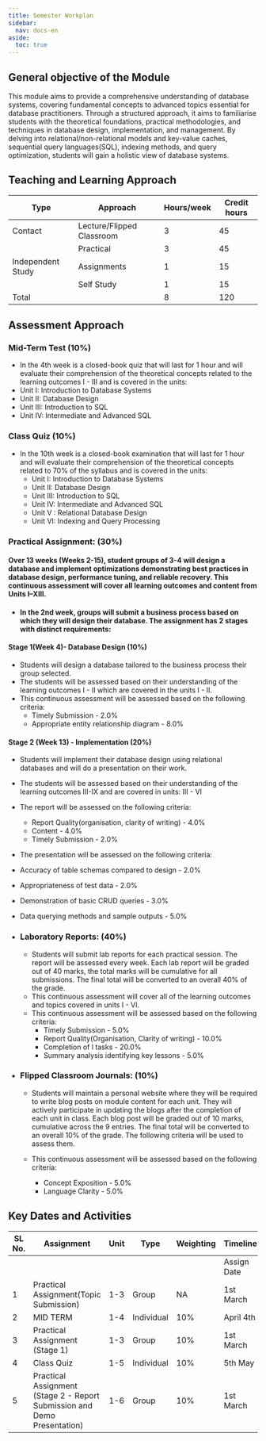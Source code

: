 ```yaml
---
title: Semester Workplan
sidebar:
  nav: docs-en
aside:
  toc: true
---
```


## General objective of the Module

This module aims to provide a comprehensive understanding of database systems, covering fundamental concepts to advanced topics essential for database practitioners. Through a structured approach, it aims to familiarise students with the theoretical foundations, practical methodologies, and techniques in database design, implementation, and management. By delving into relational/non-relational models and key-value caches, sequential query languages(SQL), indexing methods, and query optimization, students will gain a holistic view of database systems.


## Teaching and Learning Approach

| Type               | Approach                  | Hours/week | Credit hours |
|--------------------|---------------------------|------------|--------------|
|  Contact           | Lecture/Flipped Classroom | 3          | 45           |
|                    | Practical                 | 3          | 45           |
|  Independent Study | Assignments               | 1          | 15           |
|                    | Self Study                | 1          | 15           |
| Total              |                           | 8          | 120          |


## Assessment Approach

### Mid-Term Test (10%)
 
- In the 4th week is a closed-book quiz that will last for 1 hour and will evaluate their comprehension of the theoretical concepts related to the learning outcomes I - III and is covered in the units:
 - Unit I: Introduction to Database Systems
 - Unit II: Database Design
 - Unit III: Introduction to SQL
 - Unit IV: Intermediate and Advanced SQL	

### Class Quiz (10%)
- In the 10th week is a closed-book examination that will last for 1 hour and will evaluate their comprehension of the theoretical concepts related to 70% of the syllabus and is covered in the units:
  - Unit I: Introduction to Database Systems
  - Unit II: Database Design
  - Unit III: Introduction to SQL
  - Unit IV: Intermediate and Advanced SQL 
  - Unit V : Relational Database Design
  - Unit VI: Indexing and Query Processing
	
  

### Practical Assignment: (30%)
  #### Over 13 weeks (Weeks 2-15), student groups of 3-4 will design a database and implement optimizations demonstrating best practices in database design, performance tuning, and reliable recovery. This continuous assessment will cover all learning outcomes and content from Units I–XIII.
  - #### In the 2nd week, groups will submit a business process based on which they will design their database. The assignment has 2 stages with distinct requirements:

  #### Stage 1(Week 4)- Database Design (10%)
  - Students will design a database tailored to the business process their group selected.
  - The students will be assessed based on their understanding of the learning outcomes I - II which are covered in the units I - II.
  - This continuous assessment will be assessed based on the following criteria:
    - Timely Submission 				- 2.0%
    - Appropriate entity relationship diagram	- 8.0%


  #### Stage 2 (Week 13) - Implementation (20%)
  - Students will implement their database design using relational databases and will do a presentation on their work.
  - The students will be assessed based on their understanding of the learning outcomes III-IX and are covered in units: III - VI
  - The report will be assessed on the following criteria: 
    - Report Quality(organisation, clarity of writing) 	- 4.0%
    - Content						- 4.0%
    - Timely Submission					- 2.0%

  - The presentation will be assessed on the following criteria:
  - Accuracy of table schemas compared to design	- 2.0%
  - Appropriateness of  test data				- 2.0%
  - Demonstration of  basic CRUD queries		- 3.0%
  - Data querying methods and sample outputs		- 5.0%	


- ### Laboratory Reports: (40%)
  - Students will submit lab reports for each practical session.  The report will be assessed every week. Each lab report will be graded out of 40 marks, the total marks will be cumulative for all submissions. The final total will be converted to an overall 40% of the grade.
  - This continuous assessment will cover all of the learning outcomes and topics covered in units I - VI.
  - This continuous assessment will be assessed based on the following criteria:
    - Timely Submission 					- 5.0%
    - Report Quality(Organisation, Clarity of writing)	- 10.0%
    - Completion of l tasks					- 20.0%
    - Summary analysis identifying key lessons 		- 5.0%

- ### Flipped Classroom Journals: (10%)
  - Students will maintain a personal website where they will be required to write blog posts on module content for each unit. They will actively participate in updating the blogs after the completion of each unit in class. Each blog post will be graded out of 10 marks, cumulative across the 9 entries. The final total will be converted to an overall 10% of the grade. The following criteria will be used to assess them.

  - This continuous assessment will be assessed based on the following criteria:
    - Concept Exposition 		- 5.0%
    - Language Clarity 		- 5.0%

## Key Dates and Activities

| SL No. | Assignment                                                               | Unit | Type       | Weighting | Timeline    |                 |             |
|--------|--------------------------------------------------------------------------|------|------------|-----------|-------------|-----------------|-------------|
|        |                                                                          |      |            |           | Assign Date | Submission Date | Return Date |
| 1      | Practical Assignment(Topic Submission)                                   | 1-3  |    Group   | NA        | 1st March   | 10th March      | NA          |
| 2      | MID TERM                                                                 | 1-4  | Individual | 10%       | April 4th   |                 |             |
| 3      | Practical Assignment (Stage 1)                                           | 1-3  |    Group   | 10%       | 1st March   | 31st March      |  7th April  |
| 4      | Class Quiz                                                               | 1-5  | Individual | 10%       | 5th May     |                 |             |
| 5      | Practical Assignment (Stage 2 - Report Submission and Demo Presentation) | 1-6  |    Group   | 10%       | 1st March   | May 20th        |             |